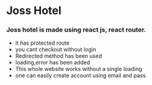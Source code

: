 # Joss Hotel

### Joss hotel is made using react js, react router.

- it has protected route
- you cant checkout without login
- Redirected method has been used
- loading,error has been added
- This whole website works without a single loading
- one can easily create account using email and pass
